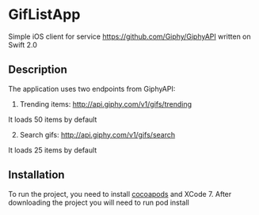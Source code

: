 # GifListApp
Simple iOS client for service https://github.com/Giphy/GiphyAPI written on Swift 2.0

## Description

The application uses two endpoints from GiphyAPI:

1. Trending items: http://api.giphy.com/v1/gifs/trending

It loads 50 items by default

2. Search gifs: http://api.giphy.com/v1/gifs/search

It loads 25 items by default

## Installation

To run the project, you need to install [cocoapods](https://cocoapods.org/) and XCode 7. After downloading the project you will need to run pod install
